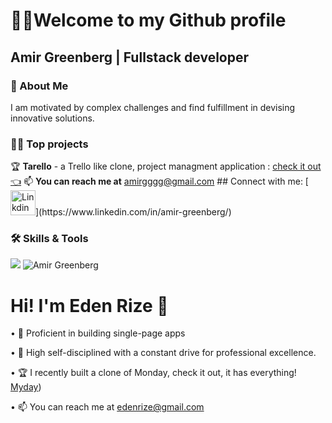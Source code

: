 <div>
<h1>🐱‍💻Welcome to my Github profile </h1> 
<h2>Amir Greenberg | Fullstack developer</h2>
</div>
<h3>🚀 About Me</h3>
I am motivated by complex challenges and find fulfillment in devising innovative solutions.
<h3>👩‍💻 Top projects</h3>
🏆 <b>Tarello</b> - a Trello like clone, project managment application : <a href="https://tarello-project.onrender.com/">check it out👈</a>
📫 <b>You can reach me at</b> <a href="mailto:amirgggg@gmail.com">amirgggg@gmail.com</a>  
## Connect with me:
[<img title="Linkdin" width="40px" height="40px" src="https://raw.githubusercontent.com/rahuldkjain/github-profile-readme-generator/master/src/images/icons/Social/linked-in-alt.svg" />](https://www.linkedin.com/in/amir-greenberg/)
<h3>🛠 Skills & Tools</h3>
<div align="left">
<img src="https://skillicons.dev/icons?i=html,css,js,sass,react,redux,vue,nodejs,express,mongodb,mysql,vite,cs,dotnet,vscode&perline=5"/>
<img src="https://github-readme-stats.vercel.app/api/top-langs?username=AmirGreenberg&show_icons=true&locale=en&layout=compact" alt="Amir Greenberg" />
</div>


# Hi! I'm Eden Rize 👋



• 🌴 Proficient in building single-page apps

• 🎯 High self-disciplined with a constant drive for professional excellence.

• 🏆 I recently built a clone of Monday, check it out, it has everything! [Myday](https://myday-p034.onrender.com/))

• 📫 You can reach me at edenrize@gmail.com




